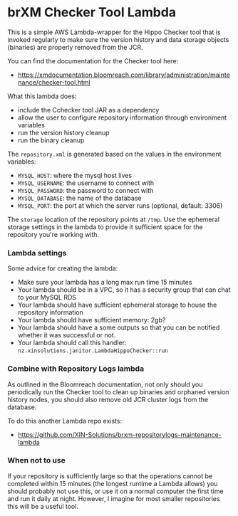 # brXM Checker Tool Lambda

This is a simple AWS Lambda-wrapper for the Hippo Checker tool that is invoked regularly to make
sure the version history and data storage objects (binaries) are properly removed from the JCR.

You can find the documentation for the Checker tool here: 

* https://xmdocumentation.bloomreach.com/library/administration/maintenance/checker-tool.html

What this lambda does:

* include the Cchecker tool JAR as a dependency
* allow the user to configure repository information through environment variables
* run the version history cleanup
* run the binary cleanup

The `repository.xml` is generated based on the values in the environment variables:

* `MYSQL_HOST`: where the mysql host lives
* `MYSQL_USERNAME`: the username to connect with
* `MYSQL_PASSWORD`: the password to connect with
* `MYSQL_DATABASE`: the name of the database
* `MYSQL_PORT`: the port at which the server runs (optional, default: 3306)

The `storage` location of the repository points at `/tmp`. Use the ephemeral storage settings in the lambda
to provide it sufficient space for the repository you're working with. 

### Lambda settings

Some advice for creating the lambda:

* Make sure your lambda has a long max run time 15 minutes
* Your lambda should be in a VPC, so it has a security group that can chat to your MySQL RDS
* Your lambda should have sufficient ephemeral storage to house the repository information
* Your lambda should have sufficient memory: 2gb? 
* Your lambda should have a some outputs so that you can be notified whether it was successful or not. 
* Your lambda should call this handler: `nz.xinsolutions.janitor.LambdaHippoChecker::run`

### Combine with Repository Logs lambda

As outlined in the Bloomreach documentation, not only should you periodically run the Checker tool
to clean up binaries and orphaned version history nodes, you should also remove old JCR cluster logs from the
database.

To do this another Lambda repo exists:

* https://github.com/XIN-Solutions/brxm-repositorylogs-maintenance-lambda

### When not to use

If your repository is sufficiently large so that the operations cannot be completed within 15 minutes
(the longest runtime a Lambda allows) you should probably not use this, or use it on a normal computer the first time
and run it daily at night. However, I imagine for most smaller repositories this will be a useful tool. 

